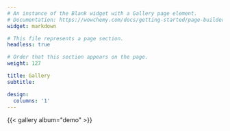 ```yaml
---
# An instance of the Blank widget with a Gallery page element.
# Documentation: https://wowchemy.com/docs/getting-started/page-builder/
widget: markdown

# This file represents a page section.
headless: true

# Order that this section appears on the page.
weight: 127

title: Gallery
subtitle:

design:
  columns: '1'
---
```


{{< gallery album="demo" >}}
